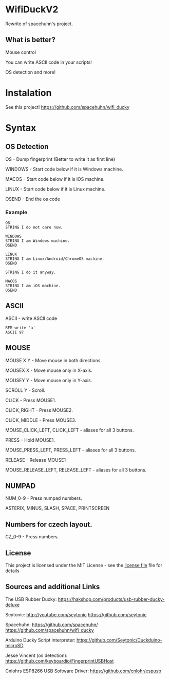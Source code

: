 # WifiDuckV2
Rewrite of spacehuhn's project.

## What is better?
Mouse control

You can write ASCII code in your scripts!

OS detection and more!

# Instalation
See this project! https://github.com/spacehuhn/wifi_ducky

# Syntax

## OS Detection
OS - Dump fingerprint (Better to write it as first line)

WINDOWS - Start code below if it is Windows machine.

MACOS - Start code below if it is iOS machine.

LINUX - Start code below if it is Linux machine.

OSEND - End the os code

### Example
```Duckyscript
OS
STRING I do not care now.

WINDOWS
STRING I am Windows machine.
OSEND

LINUX
STRING I am Linux/Android/ChromeOS machine.
OSEND

STRING I do it anyway.

MACOS
STRING I am iOS machine.
OSEND
```

## ASCII
ASCII - write ASCII code
```Duckyscript
REM write 'a'
ASCII 97
```

## MOUSE
MOUSE X Y - Move mouse in both directions.

MOUSEX X - Move mouse only in X-axis.

MOUSEY Y - Move mouse only in Y-axis.

SCROLL Y - Scroll.

CLICK - Press MOUSE1.

CLICK_RIGHT - Press MOUSE2.

CLICK_MIDDLE - Press MOUSE3.

MOUSE_CLICK_LEFT, CLICK_LEFT - aliases for all 3 buttons.

PRESS - Hold MOUSE1.

MOUSE_PRESS_LEFT, PRESS_LEFT - aliases for all 3 buttons.

RELEASE - Release MOUSE1

MOUSE_RELEASE_LEFT, RELEASE_LEFT - aliases for all 3 buttons.

## NUMPAD
NUM_0-9 - Press numpad numbers.

ASTERIX, MINUS, SLASH, SPACE, PRINTSCREEN

## Numbers for czech layout.
CZ_0-9 - Press numbers.

## License
This project is licensed under the MIT License - see the [license file](LICENSE) file for details

## Sources and additional Links

The USB Rubber Ducky: https://hakshop.com/products/usb-rubber-ducky-deluxe

Seytonic: http://youtube.com/seytonic
          https://github.com/seytonic
          
Spacehuhn: https://github.com/spacehuhn/
           https://github.com/spacehuhn/wifi_ducky
          
Arduino Ducky Script interpreter: https://github.com/Seytonic/Duckduino-microSD

Jesse Vincent (os detection): https://github.com/keyboardio/FingerprintUSBHost

Cnlohrs ESP8266 USB Software Driver: https://github.com/cnlohr/espusb
